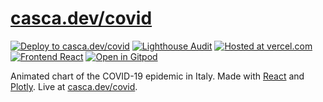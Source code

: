 # [casca.dev/covid](https://casca.dev/covid)

[![Deploy to casca.dev/covid](https://img.shields.io/github/deployments/casca/covid19-chart/Production?label=deploy%20to%20casca.dev%2Fcovid&logo=dependabot&style=flat-square&labelColor=%232B3137)](https://casca.dev/covid)
[![Lighthouse Audit](https://img.shields.io/badge/dynamic/json?label=lighthouse%20audit&query=average&url=https%3A%2F%2Flighthouse-reports-parser.casca.vercel.app%2Fapi%2Ffor-the-badge%3Furl%3Dhttps%3A%2F%2Fraw.githubusercontent.com%2Fcasca%2Flighthouse-reports%2Fmaster%2Fcasca.dev-covid.json&logo=lighthouse&style=flat-square&labelColor=%232B3137)](https://googlechrome.github.io/lighthouse/viewer/?jsonurl=https://raw.githubusercontent.com/casca/lighthouse-reports/master/casca.dev-covid.json)
[![Hosted at vercel.com](https://img.shields.io/badge/hosted%20at-vercel.com-black?logo=vercel&logoColor=lightgray&style=flat-square&labelColor=%232B3137)](https://vercel.com)
[![Frontend React](https://img.shields.io/badge/frontend-React-%2300c3e6?logo=React&style=flat-square&labelColor=%232B3137)](https://reactjs.org/)
[![Open in Gitpod](https://img.shields.io/badge/open%20code%20in-Gitpod-%09%231966d2?style=flat-square&labelColor=%232B3137&logo=gitpod)](https://gitpod.io/#https://github.com/casca/covid19-chart)

Animated chart of the COVID-19 epidemic in Italy. Made with [React](https://reactjs.org/) and [Plotly](https://plotly.com/). Live at [casca.dev/covid](https://casca.dev/covid).
